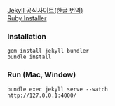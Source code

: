 [Jekyll 공식사이트(한글 번역)](https://jekyllrb-ko.github.io/docs/windows/) <br/>
[Ruby Installer](https://rubyinstaller.org/downloads/)

### Installation
```
gem install jekyll bundler
bundle install
```

### Run (Mac, Window)
```
bundle exec jekyll serve --watch
http://127.0.0.1:4000/
```